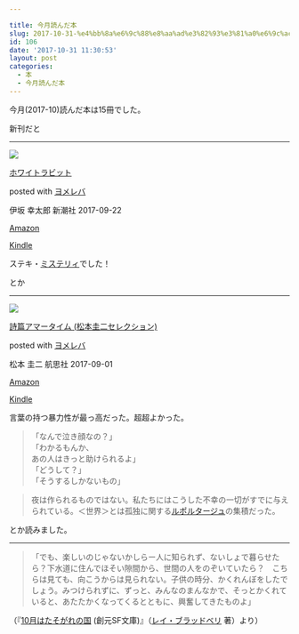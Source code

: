 ```yaml
---

title: 今月読んだ本
slug: 2017-10-31-%e4%bb%8a%e6%9c%88%e8%aa%ad%e3%82%93%e3%81%a0%e6%9c%ac-14
id: 106
date: '2017-10-31 11:30:53'
layout: post
categories:
  - 本
  - 今月読んだ本
---
```


今月(2017-10)読んだ本は15冊でした。

新刊だと

* * *



 [![](https://cdn-ak.f.st-hatena.com/images/fotolife/p/peipeipe/20190630/20190630171708.jpg)](http://www.amazon.co.jp/exec/obidos/asin/4104596078/peipeipe-22/) 



[ホワイトラビット](http://www.amazon.co.jp/exec/obidos/asin/4104596078/peipeipe-22/)

posted with [ヨメレバ](https://yomereba.com)



伊坂 幸太郎 新潮社 2017-09-22



[Amazon](http://www.amazon.co.jp/exec/obidos/asin/4104596078/peipeipe-22/)

[Kindle](http://www.amazon.co.jp/gp/search?keywords=%83z%83%8F%83C%83g%83%89%83r%83b%83g&__mk_ja_JP=%83J%83%5E%83J%83i&url=node%3D2275256051&tag=peipeipe-22)







ステキ・[ミステリィ](http://d.hatena.ne.jp/keyword/%A5%DF%A5%B9%A5%C6%A5%EA%A5%A3)でした！

とか

* * *



 [![](https://cdn-ak.f.st-hatena.com/images/fotolife/p/peipeipe/20190630/20190630170033.jpg)](http://www.amazon.co.jp/exec/obidos/asin/4906738273/peipeipe-22/) 



[詩篇アマータイム (松本圭二セレクション)](http://www.amazon.co.jp/exec/obidos/asin/4906738273/peipeipe-22/)

posted with [ヨメレバ](https://yomereba.com)



松本 圭二 航思社 2017-09-01



[Amazon](http://www.amazon.co.jp/exec/obidos/asin/4906738273/peipeipe-22/)

[Kindle](http://www.amazon.co.jp/gp/search?keywords=%8E%8D%95%D1%83A%83%7D%81%5B%83%5E%83C%83%80%20%28%8F%BC%96%7B%8C%5C%93%F1%83Z%83%8C%83N%83V%83%87%83%93%29&__mk_ja_JP=%83J%83%5E%83J%83i&url=node%3D2275256051&tag=peipeipe-22)







言葉の持つ暴力性が最っ高だった。超超よかった。

> 「なんで泣き顔なの？」  
> 「わかるもんか、  
> あの人はきっと助けられるよ」  
> 「どうして？」  
> 「そうするしかないもの」

> 夜は作られるものではない。私たちにはこうした不幸の一切がすでに与えられている。＜世界＞とは孤独に関する[ルポルタージュ](http://d.hatena.ne.jp/keyword/%A5%EB%A5%DD%A5%EB%A5%BF%A1%BC%A5%B8%A5%E5)の集積だった。

とか読みました。

* * *

> 「でも、楽しいのじゃないかしらー人に知られず、ないしょで暮らせたら？下水道に住んでほそい隙間から、世間の人をのぞいていたら？　こちらは見ても、向こうからは見られない。子供の時分、かくれんぼをしたでしょう。みつけられずに、ずっと、みんなのまんなかで、そっとかくれていると、あたたかくなってくるとともに、興奮してきたものよ」

（『[10月はたそがれの国](http://d.hatena.ne.jp/keyword/10%B7%EE%A4%CF%A4%BF%A4%BD%A4%AC%A4%EC%A4%CE%B9%F1) (創元SF文庫)』（[レイ・ブラッドベリ](http://d.hatena.ne.jp/keyword/%A5%EC%A5%A4%A1%A6%A5%D6%A5%E9%A5%C3%A5%C9%A5%D9%A5%EA) 著）より）